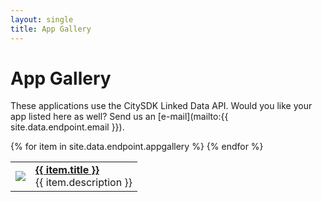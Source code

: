 ```yaml
---
layout: single
title: App Gallery
---
```


# App Gallery

These applications use the CitySDK Linked Data API. Would you like your app listed here as well? Send us an [e-mail](mailto:{{ site.data.endpoint.email }}).

<table class="green-table">
  {% for item in site.data.endpoint.appgallery %}
  <tr class="alt first">
    <td><img src="{{ site.baseurl }}/img/icons/{{ item.icon }}"></td>
    <td>
      <strong>
      <a href="{{ item.url }}">{{ item.title }}</a>
      </strong>
      <br>
      {{ item.description }}
    </td>
  </tr>
  {% endfor %}
</table>
